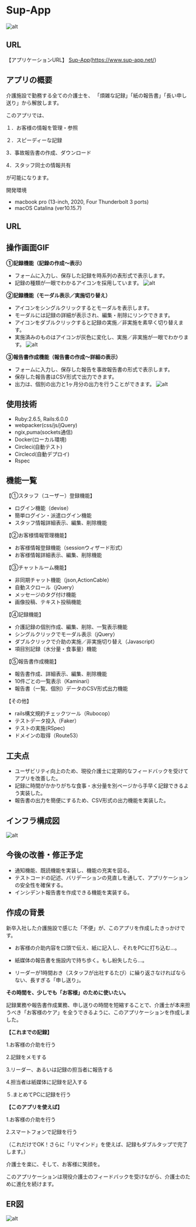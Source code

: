 # Sup-App
![alt](app/assets/images/sup-top.jpg)

## URL
【アプリケーションURL】
[Sup-App](https://www.sup-app.net/)(https://www.sup-app.net/)


## アプリの概要

介護施設で勤務する全ての介護士を、
「煩雑な記録」「紙の報告書」「長い申し送り」から解放します。

このアプリでは、

１．お客様の情報を管理・参照

２．スピーディーな記録

3．事故報告書の作成、ダウンロード

4．スタッフ同士の情報共有

が可能になります。

開発環境
* macbook pro (13-inch, 2020, Four Thunderbolt 3 ports)
* macOS Catalina (ver10.15.7)

## URL

## 操作画面GIF
**①記録機能（記録の作成〜表示）**
* フォームに入力し、保存した記録を時系列の表形式で表示します。
* 記録の種類が一眼でわかるアイコンを採用しています。
![alt](app/assets/images/record.gif)


**②記録機能（モーダル表示／実施切り替え）**
* アイコンをシングルクリックするとモーダルを表示します。
* モーダルには記録の詳細が表示され、編集・削除にリンクできます。
* アイコンをダブルクリックすると記録の実施／非実施を素早く切り替えます。
* 実施済みのものはアイコンが灰色に変化し、実施／非実施が一眼でわかります。
![alt](app/assets/images/carryout.gif)


**③報告書作成機能（報告書の作成〜詳細の表示）**
* フォームに入力し、保存した報告を事故報告書の形式で表示します。
* 保存した報告書はCSV形式で出力できます。
* 出力は、個別の出力と1ヶ月分の出力を行うことができます。
![alt](app/assets/images/report.gif)


## 使用技術
* Ruby:2.6.5, Rails:6.0.0
* webpacker(css/js/jQuery)
* ngix,puma(sockets通信)
* Docker(ローカル環境)
* Circleci(自動テスト)
* Circlecd(自動デプロイ)
* Rspec

## 機能一覧
【①スタッフ（ユーザー）登録機能】
* ログイン機能（devise）
* 簡単ログイン・派遣ログイン機能
* スタッフ情報詳細表示、編集、削除機能

【②お客様情報管理機能】
* お客様情報登録機能（sessionウィザード形式）
* お客様情報詳細表示、編集、削除機能

【③チャットルーム機能】
* 非同期チャット機能（json,ActionCable）
* 自動スクロール（jQuery）
* メッセージのタグ付け機能
* 画像投稿、テキスト投稿機能

【④記録機能】
* 介護記録の個別作成、編集、削除、一覧表示機能
* シングルクリックでモーダル表示（jQuery）
* ダブルクリックで介助の実施／非実施切り替え（Javascript）
* 項目別記録（水分量・食事量）機能

【⑤報告書作成機能】
* 報告書作成、詳細表示、編集、削除機能
* 10件ごとの一覧表示（Kaminari）
* 報告書（一覧、個別）データのCSV形式出力機能

【その他】
* rails構文規約チェックツール（Rubocop）
* テストデータ投入（Faker）
* テストの実施(RSpec)
* ドメインの取得（Route53）

## 工夫点
* ユーザビリティ向上のため、現役介護士に定期的なフィードバックを受けてアプリを改善した。
* 記録に時間がかかりがちな食事・水分量を別ページから手早く記録できるよう実装した。
* 報告書の出力を簡便にするため、CSV形式の出力機能を実装した。

## インフラ構成図
![alt](app/assets/images/sup_app.ER-infrastructure.png)

## 今後の改善・修正予定
* 通知機能、既読機能を実装し、機能の充実を図る。
* テストコードの記述、バリデーションの見直しを通して、アプリケーションの安全性を確保する。
* インシデント報告書を作成できる機能を実装する。

## 作成の背景
新卒入社した介護施設で感じた「不便」が、このアプリを作成したきっかけです。

* お客様の介助内容を口頭で伝え、紙に記入し、それをPCに打ち込む…。

* 紙媒体の報告書を施設内で持ち歩く。もし紛失したら…。

* リーダーが1時間おき（スタッフが出社するたび）に繰り返さなければならない、長すぎる「申し送り」。

**その時間を、少しでも「お客様」のために使いたい。**

記録業務や報告書作成業務、申し送りの時間を短縮することで、介護士が本来担うべき「お客様のケア」を全うできるように、このアプリケーションを作成しました。

**【これまでの記録】**

1.お客様の介助を行う

2.記録をメモする

3.リーダー、あるいは記録の担当者に報告する

4.担当者は紙媒体に記録を記入する

５.まとめてPCに記録を行う

**【このアプリを使えば】**

1.お客様の介助を行う

2.スマートフォンで記録を行う

（これだけでOK！さらに「リマインド」を使えば、記録もダブルタップで完了します。）

介護士を楽に、そして、お客様に笑顔を。

このアプリケーションは現役介護士のフィードバックを受けながら、介護士のために進化を続けます。

## ER図
![alt](app/assets/images/sup_app.ER-ER.png)

